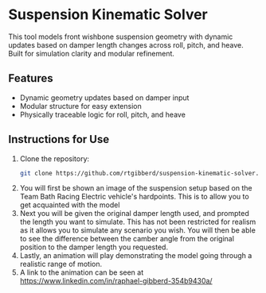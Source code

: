 # Suspension Kinematic Solver

This tool models front wishbone suspension geometry with dynamic updates based on damper length changes across roll, pitch, and heave. Built for simulation clarity and modular refinement.

## Features
- Dynamic geometry updates based on damper input
- Modular structure for easy extension
- Physically traceable logic for roll, pitch, and heave

## Instructions for Use
1. Clone the repository:
   ```bash
   git clone https://github.com/rtgibberd/suspension-kinematic-solver.git

2. You will first be shown an image of the suspension setup based on the Team Bath Racing Electric vehicle's hardpoints. This is to allow you to get acquainted with the model
3. Next you will be given the original damper length used, and prompted the length you want to simulate. This has not been restricted for realism as it allows you to simulate any scenario you wish. You will then be able to see the difference between the camber angle from the original position to the damper length you requested. 
4. Lastly, an animation will play demonstrating the model going through a realistic range of motion.
5. A link to the animation can be seen at https://www.linkedin.com/in/raphael-gibberd-354b9430a/
